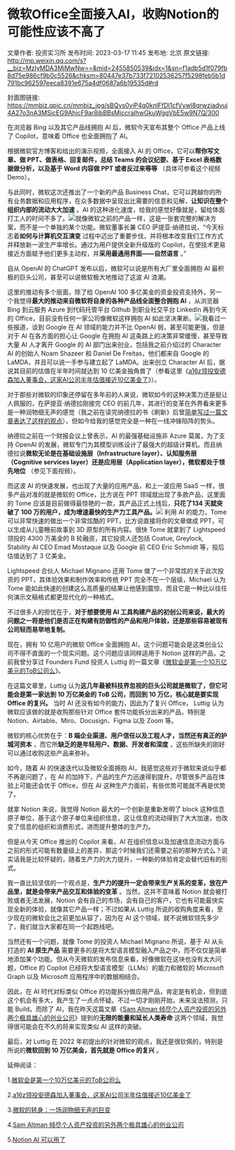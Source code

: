 # 微软Office全面接入AI，收购Notion的可能性应该不高了

文章作者: 投资实习所
发布时间: 2023-03-17 11:45
发布地: 北京
原文链接: http://mp.weixin.qq.com/s?__biz=MzIyMDA3MjMwNw==&mid=2455850539&idx=1&sn=f1adb5d1f079fb8d75e986cf9b0c5526&chksm=80447e37b733f72102536257f5298feb5b1d791bc962597eeca8391e675a4df0687a6b19535d#rd

封面图链接: https://mmbiz.qpic.cn/mmbiz_jpg/sBQys0vjP4q0knlFfDl1cfVywl8qrwziadvuj4A27o3nA3MSicEG9AhicF9ar8ibBBsMiccralhwGkuWggVbE5w9N7Q/300

在浏览器 Bing 以及其它产品线拥抱 AI 后，微软今天宣布其整个 Office 产品上线了 Copilot，意味着 Office 也全面拥抱了 AI。

根据微软官方博客和给出的演示视频，全面接入 AI 的 Office，它可以**帮你写文章、做 PPT、做表格、回复邮件，总结 Teams 的会议纪要、基于
Excel 表格数据做分析，以及基于 Word 内容做 PPT 或者反过来等等** （具体可参看这个视频 Demo）。

与此同时，微软这次还推出了一个新的产品 Business
Chat，它可以跨越你的所有业务数据和应用程序，在众多数据中呈现出比需要的信息和见解，**让知识在整个组织内部的流动大大加速** 。AI
的这种进化速度，给我的感觉好像就是，留给体面打工人的时间不多了。![](https://mmbiz.qpic.cn/mmbiz_jpg/sBQys0vjP4q0knlFfDl1cfVywl8qrwziaBWkysTwibnfJVNjN8CNZtAhtbVpJg89ZjvcpeySQx720Gz1ia9iagXl7w/640?wx_fmt=jpeg)就像微软之前的产品一样，这是一张套完整的解决方案，而不是一个单独的某个功能。微软董事长兼
CEO 萨提亚·纳德拉说，“今天标志着**如何与计算机交互演变**
过程中迈出了重要步伐，并将根本改变我们工作方式并释放新一波生产率增长。通过为用户提供全新升级版的
Copilot，在使技术更易接近方面赋予他们更多主动权，并**采用最通用界面——自然语言** 。”  

  

自从 OpenAI 的 ChatGPT 发布以后，微软可以说是所有大厂里全面拥抱 AI 最积极的巨头公司，甚至可以说微软极大地推动了这波 AI 浪潮。

这里的推动有多个层面，除了给 OpenAI 100 多亿美金的资金投资支持外，另一个我觉得**最大的推动来自微软将自身的各种产品线全面整合拥抱 AI**
，从浏览器 Bing 到云服务 Azure 到代码托管平台 Github 到职业社交平台 LinkedIn 再到今天的
Office，目前没有任何一家公司像微软这样拥抱 AI
如此坚决果断。![](https://mmbiz.qpic.cn/mmbiz_jpg/sBQys0vjP4q0knlFfDl1cfVywl8qrwzia64Sh80dCjHoG2cYqGVYMZ30Pyp5OZ4sia3CosJBAtr0eYPQIDpUFkKQ/640?wx_fmt=jpeg)我看过一些报道，谈到
Google 在 AI 领域的能力并不比 OpenAI 弱，甚至可能更强，但是对于 AI 在各方面的担心让 Google 在拥抱 AI
这条路上的决策非常缓慢，甚至导致大量 AI 人才离开 Google 的 AI 部门出来创业，包括我之前介绍过的 Character AI 的创始人 Noam
Shazeer 和 Daniel De Freitas，他们都来自 Google 的 LaMDA，并且可以说一手参与建立起了 LaMDA。出来创立
Character AI 后，据说其目前的估值在半年时间就达到 10
亿美金独角兽了（参看这里《[a16z领投安德森加入董事会，这家AI公司半年估值接近10亿美金了](http://mp.weixin.qq.com/s?__biz=MzIyMDA3MjMwNw==&mid=2455850465&idx=1&sn=245e875c0c409d54252ad7093bbd1a51&chksm=80447dfdb733f4eb96d151c4e52d384cb88a046a814cba5285a0b36a705eed29b5a45e30cb8c&scene=21#wechat_redirect)》）。

对于那些对微软的印象还停留在多年前的人来说，微软如今的这种决策力还是挺让人佩服的，在萨提亚·纳德拉刚接完 CEO
的前几年，其进行的变革在外界看来更多是一种润物细无声的感觉（我之前在读完纳德拉的书《刷新》后曾[简单写过一篇文章表达了这样的观点](http://mp.weixin.qq.com/s?__biz=MzIyMDA3MjMwNw==&mid=2455848064&idx=1&sn=fb70813e33368611d5d33f29cea1d137&chksm=8044749cb733fd8a169d07a100291647668bd330566546f065a0c5790cc6f935234e9ee86c4f&scene=21#wechat_redirect)），但如今给我的感觉完全是一种在一线冲锋陷阵的势头。

纳德拉之前在一个财报会议上曾表示，AI 的最强基础设施非 Azure 莫属，为了支持 OpenAI
的发展，微软专门为其模型训练设计了最强大的超级计算机。而且纳德拉说**微软无论是在基础设施层（Infrastructure
layer）、认知服务层（Cognitive services layer）还是应用层（Application layer），微软都处于领先地位**
（参见下面视频）。

而这波 AI 的快速发展，也出现了大量的应用产品，和上一波应用 SaaS 一样，很多产品对准的就是微软的 Office，比方说在 PPT
领域就出现了多款产品，这里面的 Tome 应该是目前做得最惊艳的一款，其产品正式上线后，**只花了134 天就突破了 100
万的用户，成为增速最快的生产力工具产品。**![](https://mmbiz.qpic.cn/mmbiz_jpg/sBQys0vjP4q0knlFfDl1cfVywl8qrwziaYxfcOdblkXJqbBlCaAspkm9V3ryJb2aQEticAdaPbBUJSdZQ8V7Z1uw/640?wx_fmt=jpeg)
利用 AI 的能力，Tome 可以非常快速的做出一个非常炫酷的 PPT，比方说直接将你的文章做成 PPT，可以生成从儿童睡前故事到 3D
原型的所有内容。很快 Tome 就拿到了 Lightspeed 领投的 4300 万美金的 B 轮融资，其它投资人还包括 Coatue, Greylock,
Stability AI CEO Emad Mostaque 以及 Google 前 CEO Eric Schmidt 等，投后估值达到了 3 亿美金。  

  

Lightspeed 合伙人 Michael Mignano 还用 Tome 做了一个非常炫的关于此次投资的 PPT，其体验效果和制作效率和传统 PPT
完全不在一个层级，Michael 认为 Tome 能如此快速的创建这么高质量的结果让他感到震惊，而且它是一种比以往任何演示文稿格式都更现代化的一种格式。

不过很多人的担忧在于，**对于想要使用 AI
工具构建产品的初创公司来说，最大的问题之一将是他们是否正在构建有防御性的产品和用户体验，还是那些容易被现有公司轻而易举地复制。**

现在，拥有 10 亿用户的微软 Office 全面拥抱 AI，这个问题可能会是这类创业公司不得不直面的一个现实问题。这个问题应该同样适用于 Notion
这样的产品，之前我曾分享过 Founders Fund 投资人 Luttig
的一篇文章《[微软会是第一个10万亿美元的ToB公司么](http://mp.weixin.qq.com/s?__biz=MzIyMDA3MjMwNw==&mid=2455849713&idx=1&sn=ccbc56724ceeed0b9a9f348d4f69fc6d&chksm=80447aedb733f3fb9805979b520be3bc1b392f2e32973ecef53a86595c2a1a82c370f27e840b&scene=21#wechat_redirect)》。

在这篇文章里，Luttig 认为**这几年最被科技界忽视的巨头公司就是微软了，但它可能会是第一家达到 10 万亿美金的 ToB 公司，而回到 10
万亿，核心就是要实现 Office 的复兴。** 当时 AI 还没有如今的能力，因此为了复兴 Office， Luttig 认为微软应该做的就是收购那些针对
Office 套件功能拆分出来的产品，特别是 Notion、Airtable、Miro、Docusign、Figma 以及 Zoom 等。

微软的核心优势在于：**B 端企业渠道、用户信任以及工程人才，当然还有真正的护城河资本** ，而它所**缺乏的是年轻用户、数据、开发者和深度**
，这些所缺失的刚好可以通过收购这些产品来弥补。

如今，随着 AI 的快速迭代以及微软全面拥抱 AI，我感觉这些对于微软来说似乎都不再是问题了，在 AI
的加持下，产品的生产力迅速得到提升，尽管很多产品在体验上可能还会优于 Office，但在 AI 这种生产力面前，有些优势可能就不再是优势了。

就拿 Notion 来说，我觉得 Notion 最大的一个创新是重新发明了 block
这种信息原子单位，基于这个原子单位来组织信息，这让信息的流动得到了大大加速，也改变了信息的组织和消费形式，进而提升整体的生产力。

但是从今天 Office 推出的 Copilot 来看，AI
在组织信息以及加速信息流动方面与之前的形式可能有数量级上的差异，那这个时候我们还需要之前的那种方式么？说实话我是比较怀疑的，随着生产力的大力提升，一种新的体验肯定会替代旧有的形式。

我一直比较坚信的一个观点是，**生产力的提升一定会带来生产关系的变革，放在产品里，就是会带来产品交互和体验的变革** 。当然，这并不意味着 Notion
就会被打败或者无法发展，Notion 会有自己的市场，会有自己的客户，它也有可能最快实现全新的体验，就像其它产品一样；不过如果从 Luttig
所说的收购角度来看，至少现在的微软会比之前更加从容了，因为在 AI 这个领域，就不说微软领先多少了，我们就当大家都在同一个起跑线吧。

当然还有一个问题，就像 Tome 的投资人 Michael Mignano 所说，基于 AI 从头打造的 **AI 原生产品**
需要更多的是将大型语言模型融入产品之中，而不仅仅是简单地添加某个功能。但从今天微软的发布信息来看，好像微软在这块也没有太大问题，Office 的
Copilot 已经将大型语言模型（LLMs）的能力和微软的 Microsoft Graph 以及 Microsoft 应用程序中的数据相结合。

因此，在 AI 时代对标类似 Office
的功能拆分做应用产品，肯定是有机会，但到底这个机会有多大，我产生了一点点怀疑。不过一切才刚刚开始，未来没法预测，只能 Build。而除了
AI，我在昨天这篇文章《[Sam Altman
倾尽个人资产投资的另外两个极具雄心的创业公司](http://mp.weixin.qq.com/s?__biz=MzIyMDA3MjMwNw==&mid=2455850531&idx=1&sn=e103528dc4cda3fd708d9cb4448f117a&chksm=80447e3fb733f7298c928642f3881272a7a131510520f7edc0396c1ac5fb1cd20ccb5ba4f7f1&scene=21#wechat_redirect)》提到的**无限的能量和延长人类寿命**
这两个领域，我觉得很可能会在不久的将来实现类似 AI 这样的突破。

最后，对 Luttig 在 2022 年初提出的针对微软的观点，我还是很钦佩的，特别是所说的**微软回到 10 万亿美金，首先就是 Office 的复兴**
。

延伸阅读：

1.[微软会是第一个10万亿美元的ToB公司么](http://mp.weixin.qq.com/s?__biz=MzIyMDA3MjMwNw==&mid=2455849713&idx=1&sn=ccbc56724ceeed0b9a9f348d4f69fc6d&chksm=80447aedb733f3fb9805979b520be3bc1b392f2e32973ecef53a86595c2a1a82c370f27e840b&scene=21#wechat_redirect)

2.[a16z领投安德森加入董事会，这家AI公司半年估值接近10亿美金了](http://mp.weixin.qq.com/s?__biz=MzIyMDA3MjMwNw==&mid=2455850465&idx=1&sn=245e875c0c409d54252ad7093bbd1a51&chksm=80447dfdb733f4eb96d151c4e52d384cb88a046a814cba5285a0b36a705eed29b5a45e30cb8c&scene=21#wechat_redirect)

3.[微软的转身：一场润物细无声的巨变](http://mp.weixin.qq.com/s?__biz=MzIyMDA3MjMwNw==&mid=2455848064&idx=1&sn=fb70813e33368611d5d33f29cea1d137&chksm=8044749cb733fd8a169d07a100291647668bd330566546f065a0c5790cc6f935234e9ee86c4f&scene=21#wechat_redirect)

4.[Sam Altman
倾尽个人资产投资的另外两个极具雄心的创业公司](http://mp.weixin.qq.com/s?__biz=MzIyMDA3MjMwNw==&mid=2455850531&idx=1&sn=e103528dc4cda3fd708d9cb4448f117a&chksm=80447e3fb733f7298c928642f3881272a7a131510520f7edc0396c1ac5fb1cd20ccb5ba4f7f1&scene=21#wechat_redirect)

5.[Notion AI
可以用了](http://mp.weixin.qq.com/s?__biz=MzIyMDA3MjMwNw==&mid=2455850419&idx=1&sn=ead809f2808afe0c2dadc37a728276de&chksm=80447dafb733f4b91578ea9d50681ccd4bad42ea22f32374105b0505bc81ae41df221a05ef6a&scene=21#wechat_redirect)

  

